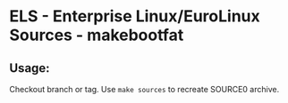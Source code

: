 # ELS - Enterprise Linux/EuroLinux Sources - makebootfat
 
## Usage:
  Checkout branch or tag. Use `make sources` to recreate  SOURCE0 archive.
